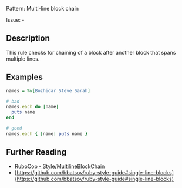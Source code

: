 Pattern: Multi-line block chain

Issue: -

## Description

This rule checks for chaining of a block after another block that spans multiple lines.

## Examples

```ruby
names = %w[Bozhidar Steve Sarah]

# bad
names.each do |name|
  puts name
end

# good
names.each { |name| puts name }
```

## Further Reading

* [RuboCop - Style/MultilineBlockChain](https://rubocop.readthedocs.io/en/latest/cops_style/#stylemultilineblockchain)
* [https://github.com/bbatsov/ruby-style-guide#single-line-blocks](https://github.com/bbatsov/ruby-style-guide#single-line-blocks)
